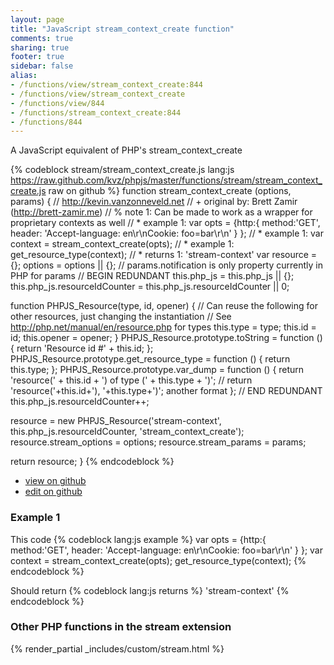 ```yaml
---
layout: page
title: "JavaScript stream_context_create function"
comments: true
sharing: true
footer: true
sidebar: false
alias:
- /functions/view/stream_context_create:844
- /functions/view/stream_context_create
- /functions/view/844
- /functions/stream_context_create:844
- /functions/844
---
```

<!-- Generated by Rakefile:build -->
A JavaScript equivalent of PHP's stream_context_create

{% codeblock stream/stream_context_create.js lang:js https://raw.github.com/kvz/phpjs/master/functions/stream/stream_context_create.js raw on github %}
function stream_context_create (options, params) {
  // http://kevin.vanzonneveld.net
  // +   original by: Brett Zamir (http://brett-zamir.me)
  // %          note 1: Can be made to work as a wrapper for proprietary contexts as well
  // *     example 1: var opts = {http:{ method:'GET', header: 'Accept-language: en\r\nCookie: foo=bar\r\n' } };
  // *     example 1: var context = stream_context_create(opts);
  // *     example 1: get_resource_type(context);
  // *     returns 1: 'stream-context'
  var resource = {};
  options = options || {};
  // params.notification is only property currently in PHP for params
  // BEGIN REDUNDANT
  this.php_js = this.php_js || {};
  this.php_js.resourceIdCounter = this.php_js.resourceIdCounter || 0;

  function PHPJS_Resource(type, id, opener) { // Can reuse the following for other resources, just changing the instantiation
    // See http://php.net/manual/en/resource.php for types
    this.type = type;
    this.id = id;
    this.opener = opener;
  }
  PHPJS_Resource.prototype.toString = function () {
    return 'Resource id #' + this.id;
  };
  PHPJS_Resource.prototype.get_resource_type = function () {
    return this.type;
  };
  PHPJS_Resource.prototype.var_dump = function () {
    return 'resource(' + this.id + ') of type (' + this.type + ')';
    // return 'resource('+this.id+'), '+this.type+')'; another format
  };
  // END REDUNDANT
  this.php_js.resourceIdCounter++;

  resource = new PHPJS_Resource('stream-context', this.php_js.resourceIdCounter, 'stream_context_create');
  resource.stream_options = options;
  resource.stream_params = params;

  return resource;
}
{% endcodeblock %}

 - [view on github](https://github.com/kvz/phpjs/blob/master/functions/stream/stream_context_create.js)
 - [edit on github](https://github.com/kvz/phpjs/edit/master/functions/stream/stream_context_create.js)

### Example 1
This code
{% codeblock lang:js example %}
var opts = {http:{ method:'GET', header: 'Accept-language: en\r\nCookie: foo=bar\r\n' } };
var context = stream_context_create(opts);
get_resource_type(context);
{% endcodeblock %}

Should return
{% codeblock lang:js returns %}
'stream-context'
{% endcodeblock %}


### Other PHP functions in the stream extension
{% render_partial _includes/custom/stream.html %}
